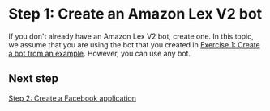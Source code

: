 # Step 1: Create an Amazon Lex V2 bot<a name="facebook-step-1"></a>

If you don't already have an Amazon Lex V2 bot, create one\. In this topic, we assume that you are using the bot that you created in [Exercise 1: Create a bot from an example](exercise-1.md)\. However, you can use any bot\.

## Next step<a name="step-1-next"></a>

[Step 2: Create a Facebook application](facebook-step-2.md)